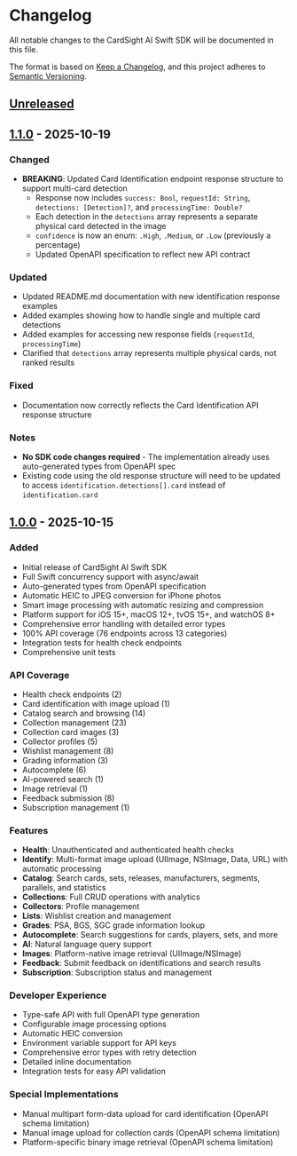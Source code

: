 # Changelog

All notable changes to the CardSight AI Swift SDK will be documented in this file.

The format is based on [Keep a Changelog](https://keepachangelog.com/en/1.0.0/),
and this project adheres to [Semantic Versioning](https://semver.org/spec/v2.0.0.html).

## [Unreleased]

## [1.1.0] - 2025-10-19

### Changed
- **BREAKING**: Updated Card Identification endpoint response structure to support multi-card detection
  - Response now includes `success: Bool`, `requestId: String`, `detections: [Detection]?`, and `processingTime: Double?`
  - Each detection in the `detections` array represents a separate physical card detected in the image
  - `confidence` is now an enum: `.High`, `.Medium`, or `.Low` (previously a percentage)
  - Updated OpenAPI specification to reflect new API contract

### Updated
- Updated README.md documentation with new identification response examples
- Added examples showing how to handle single and multiple card detections
- Added examples for accessing new response fields (`requestId`, `processingTime`)
- Clarified that `detections` array represents multiple physical cards, not ranked results

### Fixed
- Documentation now correctly reflects the Card Identification API response structure

### Notes
- **No SDK code changes required** - The implementation already uses auto-generated types from OpenAPI spec
- Existing code using the old response structure will need to be updated to access `identification.detections[].card` instead of `identification.card`

## [1.0.0] - 2025-10-15

### Added
- Initial release of CardSight AI Swift SDK
- Full Swift concurrency support with async/await
- Auto-generated types from OpenAPI specification
- Automatic HEIC to JPEG conversion for iPhone photos
- Smart image processing with automatic resizing and compression
- Platform support for iOS 15+, macOS 12+, tvOS 15+, and watchOS 8+
- Comprehensive error handling with detailed error types
- 100% API coverage (76 endpoints across 13 categories)
- Integration tests for health check endpoints
- Comprehensive unit tests

### API Coverage
- Health check endpoints (2)
- Card identification with image upload (1)
- Catalog search and browsing (14)
- Collection management (23)
- Collection card images (3)
- Collector profiles (5)
- Wishlist management (8)
- Grading information (3)
- Autocomplete (6)
- AI-powered search (1)
- Image retrieval (1)
- Feedback submission (8)
- Subscription management (1)

### Features
- **Health**: Unauthenticated and authenticated health checks
- **Identify**: Multi-format image upload (UIImage, NSImage, Data, URL) with automatic processing
- **Catalog**: Search cards, sets, releases, manufacturers, segments, parallels, and statistics
- **Collections**: Full CRUD operations with analytics
- **Collectors**: Profile management
- **Lists**: Wishlist creation and management
- **Grades**: PSA, BGS, SGC grade information lookup
- **Autocomplete**: Search suggestions for cards, players, sets, and more
- **AI**: Natural language query support
- **Images**: Platform-native image retrieval (UIImage/NSImage)
- **Feedback**: Submit feedback on identifications and search results
- **Subscription**: Subscription status and management

### Developer Experience
- Type-safe API with full OpenAPI type generation
- Configurable image processing options
- Automatic HEIC conversion
- Environment variable support for API keys
- Comprehensive error types with retry detection
- Detailed inline documentation
- Integration tests for easy API validation

### Special Implementations
- Manual multipart form-data upload for card identification (OpenAPI schema limitation)
- Manual image upload for collection cards (OpenAPI schema limitation)
- Platform-specific binary image retrieval (OpenAPI schema limitation)

[Unreleased]: https://github.com/cardsightai/cardsightai-sdk-swift/compare/v1.1.0...HEAD
[1.1.0]: https://github.com/cardsightai/cardsightai-sdk-swift/compare/v1.0.0...v1.1.0
[1.0.0]: https://github.com/cardsightai/cardsightai-sdk-swift/releases/tag/v1.0.0
